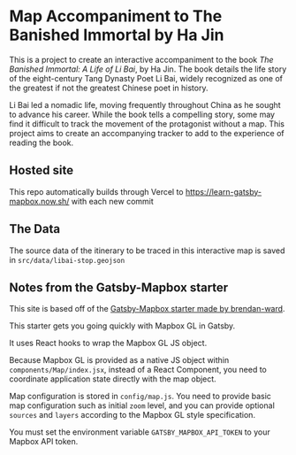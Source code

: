 # Map Accompaniment to The Banished Immortal by Ha Jin

This is a project to create an interactive accompaniment to the book *The Banished Immortal: A Life of Li Bai*, by Ha Jin. The book details the life story of the eight-century Tang Dynasty Poet Li Bai, widely recognized as one of the greatest if not the greatest Chinese poet in history.

Li Bai led a nomadic life, moving frequently throughout China as he sought to advance his career. While the book tells a compelling story, some may find it difficult to track the movement of the protagonist without a map. This project aims to create an accompanying tracker to add to the experience of reading the book.

## Hosted site
This repo automatically builds through Vercel to https://learn-gatsby-mapbox.now.sh/ with each new commit

## The Data
The source data of the itinerary to be traced in this interactive map is saved in `src/data/libai-stop.geojson`

## Notes from the Gatsby-Mapbox starter
This site is based off of the [Gatsby-Mapbox starter made by brendan-ward](https://github.com/brendan-ward/gatsby-starter-mapbox).

This starter gets you going quickly with Mapbox GL in Gatsby.

It uses React hooks to wrap the Mapbox GL JS object.

Because Mapbox GL is provided as a native JS object within `components/Map/index.jsx`, instead of a React Component, you need to coordinate application state directly with the map object.

Map configuration is stored in `config/map.js`. You need to provide basic map configuration such as initial `zoom` level, and you can provide optional `sources` and `layers` according to the Mapbox GL style specification.

You must set the environment variable `GATSBY_MAPBOX_API_TOKEN` to your Mapbox API token.
